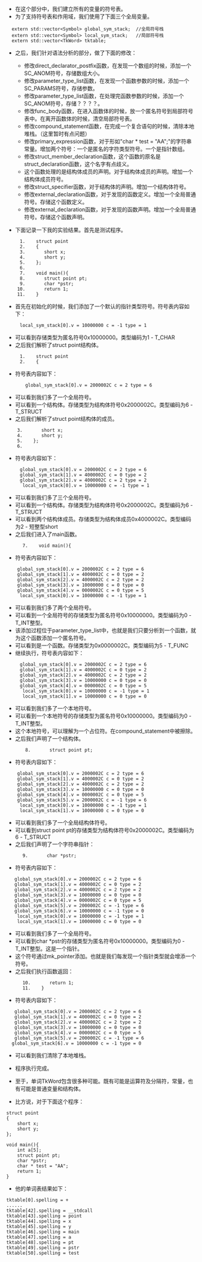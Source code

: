 * 在这个部分中，我们建立所有的变量的符号表。
* 为了支持符号表和作用域，我们使用了下面三个全局变量。
```
  extern std::vector<Symbol> global_sym_stack;  //全局符号栈
  extern std::vector<Symbol> local_sym_stack;   //局部符号栈
  extern std::vector<TkWord> tktable;
```

* 之后，我们针对语法分析的部分，做了下面的修改：
   - 修改direct_declarator_postfix函数，在发现一个数组的时候，添加一个SC_ANOM符号，存储数组大小。
   - 修改parameter_type_list函数，在发现一个函数参数的时候，添加一个SC_PARAMS符号，存储参数。
   - 修改parameter_type_list函数，在处理完函数参数的时候，添加一个SC_ANOM符号，存储？？？？。
   - 修改func_body函数，在进入函数体的时候，放一个匿名符号到局部符号表中。在离开函数体的时候，清空局部符号表。
   - 修改compound_statement函数，在完成一个复合语句的时候，清除本地堆栈。（这里暂时有点问题）
   - 修改primary_expression函数，对于形如"char * test = "AA";"的字符串常量。增加两个符号：一个是匿名的字符类型符号。一个是指针数组。
   - 修改struct_member_declaration函数，这个函数的原名是struct_declaration函数，这个名字有点歧义。
   - 这个函数处理的是结构体成员的声明。对于结构体成员的声明。增加一个结构体成员符号。
   - 修改struct_specifier函数，对于结构体的声明。增加一个结构体符号。
   - 修改external_declaration函数，对于发现的函数定义。增加一个全局普通符号。存储这个函数定义。
   - 修改external_declaration函数，对于发现的函数声明。增加一个全局普通符号。存储这个函数声明。

* 下面记录一下我的实验结果。首先是测试程序。
```
     1.    struct point
     2.    {
     3.       short x;
     4.       short y;
     5.    };
     6.    
     7.    void main(){
     8.       struct point pt;
     9.       char *pstr;
    10.       return 1;
    11.    } 
```
* 首先在初始化的时候，我们添加了一个默认的指针类型符号。符号表内容如下：
```
     local_sym_stack[0].v = 10000000 c = -1 type = 1
```
* 可以看到存储类型为匿名符号0x10000000。类型编码为1 - T_CHAR
* 之后我们解析了struct point结构体。 
```
     1.    struct point
     2.    { 
```
* 符号表内容如下： 
```
       global_sym_stack[0].v = 2000002C c = 2 type = 6 
```
* 可以看到我们多了一个全局符号。
* 可以看到一个结构体。存储类型为结构体符号0x2000002C。类型编码为6 - T_STRUCT
* 之后我们解析了struct point结构体的成员。 
```
    3.       short x;
    4.       short y;
    5.    };
    6.    
```
* 符号表内容如下：
```
     global_sym_stack[0].v = 2000002C c = 2 type = 6
     global_sym_stack[1].v = 4000002C c = 0 type = 2
     global_sym_stack[2].v = 4000002C c = 2 type = 2
      local_sym_stack[0].v = 10000000 c = -1 type = 1
```
 * 可以看到我们多了三个全局符号。
 * 可以看到一个结构体。存储类型为结构体符号0x2000002C。类型编码为6 - T_STRUCT
 * 可以看到两个结构体成员。存储类型为结构体成员0x4000002C。类型编码为2 - 短整型short
 * 之后我们进入了main函数。
```
      7.    void main(){
```
 * 符号表内容如下：
```
    global_sym_stack[0].v = 2000002C c = 2 type = 6
    global_sym_stack[1].v = 4000002C c = 0 type = 2
    global_sym_stack[2].v = 4000002C c = 2 type = 2
    global_sym_stack[3].v = 10000000 c = 0 type = 0
    global_sym_stack[4].v = 0000002C c = 0 type = 5
     local_sym_stack[0].v = 10000000 c = -1 type = 1
```
 * 可以看到我们多了两个全局符号。
 * 可以看到一个全局符号的存储类型为匿名符号0x10000000。类型编码为0 - T_INT整型。
 * 该添加过程位于parameter_type_list中，也就是我们只要分析到一个函数，就为这个函数添加一个匿名符号。
 * 可以看到是一个函数。存储类型为0x0000002C。类型编码为5 - T_FUNC
 * 继续执行，符号表内容如下：
```
     global_sym_stack[0].v = 2000002C c = 2 type = 6
     global_sym_stack[1].v = 4000002C c = 0 type = 2
     global_sym_stack[2].v = 4000002C c = 2 type = 2
     global_sym_stack[3].v = 10000000 c = 0 type = 0
     global_sym_stack[4].v = 0000002C c = 0 type = 5
      local_sym_stack[0].v = 10000000 c = -1 type = 1
      local_sym_stack[1].v = 10000000 c = 0 type = 0
```
 * 可以看到我们多了一个本地符号。
 * 可以看到一个本地符号的存储类型为匿名符号0x10000000。类型编码为0 - T_INT整型。
 * 这个本地符号，可以理解为一个占位符。在compound_statement中被擦除。
 * 之后我们声明了一个结构体。
```
       8.       struct point pt;
```
 * 符号表内容如下：
```
    global_sym_stack[0].v = 2000002C c = 2 type = 6
    global_sym_stack[1].v = 4000002C c = 0 type = 2
    global_sym_stack[2].v = 4000002C c = 2 type = 2
    global_sym_stack[3].v = 10000000 c = 0 type = 0
    global_sym_stack[4].v = 0000002C c = 0 type = 5
    global_sym_stack[5].v = 2000002C c = -1 type = 6
     local_sym_stack[0].v = 10000000 c = -1 type = 1
     local_sym_stack[1].v = 10000000 c = 0 type = 0
```
 * 可以看到我们多了一个全局结构体符号。
 * 可以看到struct point pt的存储类型为结构体符号0x2000002C。类型编码为6 - T_STRUCT
 * 之后我们声明了一个字符串指针：
```
      9.       char *pstr;
```
 * 符号表内容如下：
```
   global_sym_stack[0].v = 2000002C c = 2 type = 6
   global_sym_stack[1].v = 4000002C c = 0 type = 2
   global_sym_stack[2].v = 4000002C c = 2 type = 2
   global_sym_stack[3].v = 10000000 c = 0 type = 0
   global_sym_stack[4].v = 0000002C c = 0 type = 5
   global_sym_stack[5].v = 2000002C c = -1 type = 6
   global_sym_stack[6].v = 10000000 c = -1 type = 0
    local_sym_stack[0].v = 10000000 c = -1 type = 1
    local_sym_stack[1].v = 10000000 c = 0 type = 0
```
 * 可以看到我们多了一个全局符号。
 * 可以看到char *pstr的存储类型为匿名符号0x10000000。类型编码为0 - T_INT整型。这是一个指针。
 * 这个符号通过mk_pointer添加。也就是我们每发现一个指针类型就会增添一个符号。
 * 之后我们执行函数返回：
```
      10.       return 1;
      11.    } 
```
 * 符号表内容如下：
```
   global_sym_stack[0].v = 2000002C c = 2 type = 6
   global_sym_stack[1].v = 4000002C c = 0 type = 2
   global_sym_stack[2].v = 4000002C c = 2 type = 2
   global_sym_stack[3].v = 10000000 c = 0 type = 0
   global_sym_stack[4].v = 0000002C c = 0 type = 5
   global_sym_stack[5].v = 2000002C c = -1 type = 6
  global_sym_stack[6].v = 10000000 c = -1 type = 0
```
 * 可以看到我们清除了本地堆栈。
 * 程序执行完成。

* 至于，单词TkWord包含很多种可能。既有可能是运算符及分隔符，常量，也有可能是普通变量和结构体。
* 比方说，对于下面这个程序：
```
struct point
{
	short x;
	short y;
};

void main(){
    int a[5];
	struct point pt;
	char *pstr;
	char * test = "AA";
	return 1;
}
```
* 他的单词表结果如下：
```
tktable[0].spelling = +
......
tktable[42].spelling = __stdcall
tktable[43].spelling = point
tktable[44].spelling = x
tktable[45].spelling = y
tktable[46].spelling = main
tktable[47].spelling = a
tktable[48].spelling = pt
tktable[49].spelling = pstr
tktable[50].spelling = test
```

